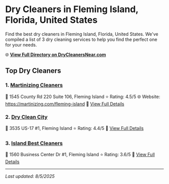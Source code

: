 # Dry Cleaners in Fleming Island, Florida, United States

Find the best dry cleaners in Fleming Island, Florida, United States. We've compiled a list of 3 dry cleaning services to help you find the perfect one for your needs.

🌐 **[View Full Directory on DryCleanersNear.com](https://drycleanersnear.com/city/US/Florida/Fleming%20Island)**

## Top Dry Cleaners

### 1. [Martinizing Cleaners](https://drycleanersnear.com/dryCleaner/687c4dc3c1c8e3af4d07fbdf/martinizing-cleaners)
📍 1545 County Rd 220 Suite 106, Fleming Island
⭐ Rating: 4.5/5
🌐 Website: https://martinizing.com/fleming-island
🔗 [View Full Details](https://drycleanersnear.com/dryCleaner/687c4dc3c1c8e3af4d07fbdf/martinizing-cleaners)

### 2. [Dry Clean City](https://drycleanersnear.com/dryCleaner/687c4dedc1c8e3af4d07fd26/dry-clean-city)
📍 3535 US-17 #1, Fleming Island
⭐ Rating: 4.4/5
🔗 [View Full Details](https://drycleanersnear.com/dryCleaner/687c4dedc1c8e3af4d07fd26/dry-clean-city)

### 3. [Island Best Cleaners](https://drycleanersnear.com/dryCleaner/687c4e1dc1c8e3af4d07fe99/island-best-cleaners)
📍 1560 Business Center Dr #1, Fleming Island
⭐ Rating: 3.6/5
🔗 [View Full Details](https://drycleanersnear.com/dryCleaner/687c4e1dc1c8e3af4d07fe99/island-best-cleaners)


---

*Last updated: 8/5/2025*
